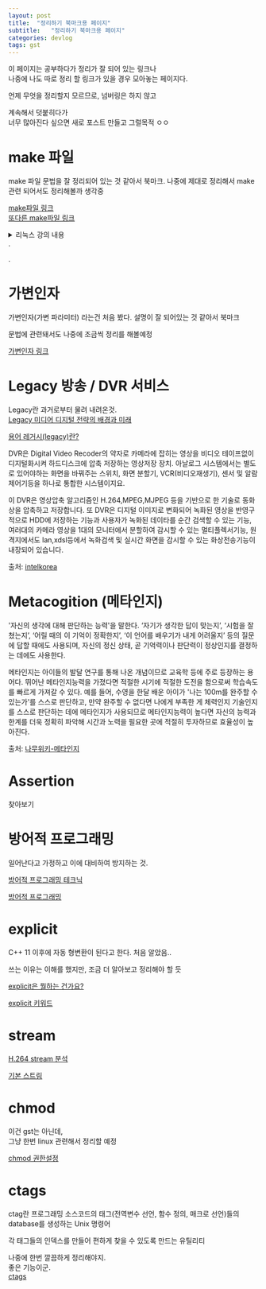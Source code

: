 ```yaml
---
layout: post
title:  "정리하기 북마크용 페이지"
subtitle:   "정리하기 북마크용 페이지"
categories: devlog
tags: gst
---
```



이 페이지는 공부하다가 정리가 잘 되어 있는 링크나  
나중에 나도 따로 정리 할 링크가 있을 경우 모아놓는 페이지다.

언제 무엇을 정리할지 모르므로, 넘버링은 하지 않고

계속해서 덧붙히다가  
너무 많아진다 싶으면 새로 포스트 만들고 그럴목적 ㅇㅇ


# make 파일

make 파일 문법을 잘 정리되어 있는 것 같아서 북마크.
나중에 제대로 정리해서 make 관련 되어서도 정리해볼까 생각중

[make파일 링크](https://wiki.kldp.org/KoreanDoc/html/gcc_and_make/gcc_and_make-3.html)  
[또다른 make파일 링크](https://bowbowbow.tistory.com/12?category=176521)

<details>
<summary>리눅스 강의 내용</summary>
<div markdown="1">
tail –n +숫자 => 숫자에 해당하는 행부터 끝까지 출력  
tail –n –숫자 -> 숫자에 절대값만큼의 행만 출력  
전체 프로세스 상태 및 자원 활용량 확인 (ps aux, top)  
프로세스의 부모/자식 관계 확인 (pstree, ps axjf)  
프로세스의 상태 확인 (ps aux, cat /proc/[PID]/status, ps axeo pid, stat, comm)  

디렉터리/파일 복사 (cp [option] [원본] [대상파일] or [디렉터리])  
-a 가능한 원래 파일의 구조와 속성을 그대로 복사  
-b 복사할 때 덮어쓰게 되는 파일은 백업 생성  
-d 심볼릭 링크는 심볼릭 링크로 복사  
-f 복사 위치에 존재하는 파일을 제거하고 복사  
-i 복사 시 같은 이름의 파일이 존재하면 덮어 쓸 것인가 확인  
-l 하드링크를 만듦  
-P 원본파일의 소유자,권한,시간 기록을 그대로 복사  
-r,-R 파일과 서브 디렉터리에 포함된 모든 파일을 recursive하게 복사  
-s 디렉터리가 아닌 파일의 심볼릭 링크 만들기  
-u 파일 정보 갱신  
-x 다른 파일 시스템인 하위 디렉터리는 무시  
 
디렉터리/파일 이동/이름 바꿈 (mv [option] [원본] [대상파일] or [디렉터리])  
-b 이동할 파일이 이미 존재한다면 백업파일을 만듦  
-f 복사 위치에 존재하는 파일을 덮어씀  
-i 이동 시 같은 이름의 파일이 존재하면 덮어 쓸 것인가 확인  
-n 이동 시 같은 이름의 파일은 덮어 쓰지 않음  
-u 파일 정보 갱신  

디렉토리/파일 삭제 -rm [option] [파일명]  
-f 삭제 할 때 삭제확인을 하지 않음  
-r 파일과 서브 디렉터리에 포함된 모든 파일을 recursive하게 삭제  
-i 모든 파일을 삭제하기 전에 확인  
-I 3개 이상의 파일을 삭제할 때 확인  
-v 진행상태를 표시함  

파일 관련 명령어 –chmod  
-c 변경된 결과를 표시함  
-f 에러 메시지를 표시하지 않음  
-v 모든 파일에 대한 처리 상황을 표시  
-R 하위 디렉터리와 파일에 적용  

-rwxrwxrwx 왼쪽부터 파일 소유자의 권한 / 파일 소유자가 속해 있는 그룹의 권한 / 그 이외 모든 사람들의 권한  
u:owner, g:group, o:other, a:all user  
+권한추가,-권한삭제  
https://conory.com/blog/19194 < 나중에 다시 읽고 정리  

현재 디렉터리 확인 –pwd  
디렉터리 내용 출력 –ls [option]  
-a ‘.’로 시작되는 파일을 포함해 모든 파일을 보여줌  
-d 현재 디렉터리에 대한 정보 출력   
-l 각 파일들의 소유자,권한, 갱신일 등 자세한 정보를 보여줌  
-s 파일이 얼마나 많은 디스크 블록을 차지하고 있는가를 보여줌  
-t 파일 갱신일 순서로 정렬  
-u Access한 날짜 순서로 정렬  
-c i-node가 마지막 바뀐 시간 순서로 정렬  
-r 정렬된 순서의 역으로 출력  
-I 파일의 i-node번호를 출력  
-C 열의 엔트리 출력. 정렬방식을 세로로함  
-F 파일의 특성 문자를 출력  
-R Recursive하게 출력->현 디렉터리 뿐 아니라 모든 서브 디렉터리까지 출력  

gcc hello.c  < hello.c 컴파일  
gcc –o hello hello.c < -o는 hello.c의 컴파일 결과물의 이름을 지정해 줄 때 씀  
gcc –g hello.c < -g는 실행파일에 디버깅 정보를 저장할 때 씀  
gcc –l 링크할 라이브러리를 지정  
gcc –I include 할 헤더파일을 찾을 디렉터리를 지정  
gcc –L 링크할 라이브러리 파일을 찾을 디렉터리를 지정  
gcc –c 여러 개의 소스파일을 분할컴파일 하기 위해 오브젝트 파일만 만들 때 사용  

cross compiler  
hello.c  
arm-gnueabi-linux-gcc –o hello hello.c < 컴파일러 –x86linux 환경에서 실행됨  
hello < 컴파일 된 실행파일 – arm linux 환경에서 실행됨  

Make란?  
프로그램 빌드 자동화 소프트웨어  
유닉스에서 가장 중요한 도구 중 하나  
gmake, gnumake가 더 향상된 도구임  
프로그램의 기능과 구조가 복잡해져 실행파일을 만들기 이ㅜ한 절차와 방법이 복잡해질 경우 Makefile을 이용하여 실행 파일을 만들 수 있도록 하는 명령  
Makefile / makeifle / GNUMakefile 세 개 파일 중 하나라도 있어야 한다.  
실행하면 default로 Makefile 또는 makefile이라는 이름의 파일을 찾고, 다른 이름을 준 경우는 –f 옵션으로 파일 이름을 지정한다.  
여러 파일들 간의 의존성과 각 파일을 위한 명령어를 정의한 Makefile을 해석하여 프로젝트를 빌드한다.  

Target: Dependencies  
	Commands  
Target – Command를 실행한 결과로 만들어 질 목적 파일 (object 및 실행 파일이 오며, all, clean과 같은 레이블이 올 수 있음)  




</div>
</details>
.

.


# 가변인자


가변인자(가변 파라미터) 라는건 처음 봤다.
설명이 잘 되어있는 것 같아서 북마크

문법에 관련돼서도 나중에 조금씩 정리를 해볼예정

[가변인자 링크](https://norux.me/19)


# Legacy 방송 / DVR 서비스

Legacy란 과거로부터 물려 내려온것.  
[Legacy 미디어 디지털 전략의 배경과 미래](http://news.pulmuone.kr/pulmuone/newsroom/viewNewsroom.do?id=1062)

[용어 레거시(legacy)란?](https://arabiannight.tistory.com/entry/IT%EC%9A%A9%EC%96%B4-%EB%A0%88%EA%B1%B0%EC%8B%9Clegacy-%EB%9E%80)


DVR은 Digital Video Recoder의 약자로 카메라에 잡히는 영상을 비디오 테이프없이 디지털화시켜 하드디스크에 압축 저장하는 영상저장 장치. 아날로그 시스템에서는 별도로 있어야하는 화면을 바꿔주는 스위치, 화면 분할기, VCR(비디오재생기), 센서 및 알람 제어기등을 하나로 통합한 시스템이지요.

이 DVR은 영상압축 알고리즘인 H.264,MPEG,MJPEG 등을 기반으로 한 기술로 동화상을 압축하고 저장합니다. 또 DVR은 디지털 이미지로 변화되어 녹화된 영상을 반영구적으로 HDD에 저장하는 기능과 사용자가 녹화된 데이타를 순간 검색할 수 있는 기능, 여러대의 카메라 영상을 1대의 모니터에서 분할하여 감시할 수 있는 멀티플렉서기능, 원격지에서도 lan,xdsl등에서 녹화검색 및 실시간 화면을 감시할 수 있는 화상전송기능이 내장되어 있습니다.



출처: [intelkorea](https://intelkorea.tistory.com/14)


# Metacogition (메타인지)

 '자신의 생각에 대해 판단하는 능력'을 말한다. ‘자기가 생각한 답이 맞는지’, ‘시험을 잘 쳤는지’, ‘어릴 때의 이 기억이 정확한지’, ‘이 언어를 배우기가 내게 어려울지’ 등의 질문에 답할 때에도 사용되며, 자신의 정신 상태, 곧 기억력이나 판단력이 정상인지를 결정하는 데에도 사용한다.  

 메타인지는 아이들의 발달 연구를 통해 나온 개념이므로 교육학 등에 주로 등장하는 용어다. 뛰어난 메타인지능력을 가졌다면 적절한 시기에 적절한 도전을 함으로써 학습속도를 빠르게 가져갈 수 있다. 예를 들어, 수영을 한달 배운 아이가 '나는 100m를 완주할 수 있는가'를 스스로 판단하고, 만약 완주할 수 없다면 나에게 부족한 게 체력인지 기술인지를 스스로 판단하는 데에 메타인지가 사용되므로 메타인지능력이 높다면 자신의 능력과 한계를 더욱 정확히 파악해 시간과 노력을 필요한 곳에 적절히 투자하므로 효율성이 높아진다.

 출처: [나무위키-메타인지](https://namu.wiki/w/%EB%A9%94%ED%83%80%EC%9D%B8%EC%A7%80)


 
# Assertion

 찾아보기

# 방어적 프로그래밍
일어난다고 가정하고 이에 대비하여 방지하는 것.

[방어적 프로그래밍 테크닉](https://ryudwig.tistory.com/entry/Code-Craft-Ch1-%EB%B0%A9%EC%96%B4%ED%95%98%EA%B8%B0)

[방어적 프로그래밍](http://statkclee.github.io/xwmooc-sc/novice/python/05-defensive.html)



# explicit 

C++ 11 이후에 자동 형변환이 된다고 한다.
처음 알았음..

쓰는 이유는 이해를 했지만, 조금 더 알아보고 정리해야 할 듯

[explicit은 뭘하는 건가요?](https://hashcode.co.kr/questions/325/c%EC%9D%98-explicit-%ED%82%A4%EC%9B%8C%EB%93%9C%EB%8A%94-%EB%AD%98-%ED%95%98%EB%8A%94-%EA%B1%B4%EA%B0%80%EC%9A%94)

[explicit 키워드](https://purestarman.tistory.com/110)


# stream

[H.264 stream 분석](http://egloos.zum.com/yajino/v/782492)

[기본 스트림](http://www.ktword.co.kr/abbr_view.php?m_temp1=3500)


# chmod 

이건 gst는 아닌데,  
그냥 한번 linux 관련해서 정리할 예정

[chmod 권한설정](https://conory.com/blog/19194)


# ctags

ctag란 프로그래밍 소스코드의 태그(전역변수 선언, 함수 정의, 매크로 선언)들의  database를 생성하는 Unix 명령어  

각 태그들의 인덱스를 만들어 편하게 찾을 수 있도록 만드는 유틸리티  

나중에 한번 깔끔하게 정리해야지.  
좋은 기능이군.  
[ctags](https://bowbowbow.tistory.com/15?category=176521)